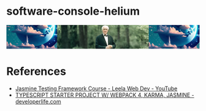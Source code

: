 # software-console-helium

<img src="https://github.com/churchofscyence/resources/blob/main/banners/banner-thomas-edison.png" alt="Thomas Edison">


# References
* [Jasmine Testing Framework Course - Leela Web Dev - YouTube](https://www.youtube.com/playlist?list=PL_euSNU_eLbcpJdoM-WWzUlNNVM4TwtMl)
* [TYPESCRIPT STARTER PROJECT W/ WEBPACK 4, KARMA, JASMINE - developerlife.com](https://developerlife.com/2019/07/06/starter-project-typescript-karma-jasmine-webpack/)
